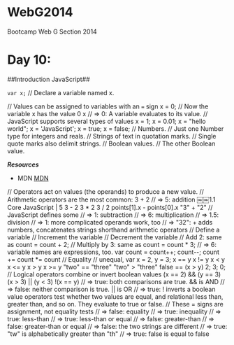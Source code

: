 WebG2014
========

Bootcamp Web G Section 2014


Day 10:
=========================

##Introduction JavaScript##

`var x;` // Declare a variable named x.

// Values can be assigned to variables with an `=` sign
x = 0; // Now the variable x has the value 0
x // => 0: A variable evaluates to its value.
// JavaScript supports several types of values
x = 1;
x = 0.01;
x = "hello world"; x = 'JavaScript'; x = true;
x = false;
// Numbers.
// Just one Number type for integers and reals. // Strings of text in quotation marks.
// Single quote marks also delimit strings.
// Boolean values.
// The other Boolean value.


***Resources***
- MDN [MDN](https://developer.mozilla.org/en-US/docs/Web/JavaScript)

// Operators act on values (the operands) to produce a new value. // Arithmetic operators are the most common:
3 + 2 // => 5: addition
￼￼1.1 Core JavaScript | 5
3 - 2
3 * 2
3 / 2
points[1].x - points[0].x "3" + "2"
// JavaScript defines some
// => 1: subtraction
// => 6: multiplication
// => 1.5: division
// => 1: more complicated operands work, too
// => "32": + adds numbers, concatenates strings
shorthand arithmetic operators // Define a variable
// Increment the variable
// Decrement the variable
// Add 2: same as count = count + 2;
// Multiply by 3: same as count = count * 3; // => 6: variable names are expressions, too.
var count = count++; count--; count += count *= count
// Equality
// unequal,
var x = 2, y = 3; x == y
x != y
x < y
x <= y
x > y
x >= y
"two" == "three" "two" > "three" false == (x > y)
2; 3;
0;
// Logical operators combine or invert boolean values
(x == 2) && (y == 3) (x > 3) || (y < 3) !(x == y)
// => true: both comparisons are true. && is AND // => false: neither comparison is true. || is OR // => true: ! inverts a boolean value
operators test whether two values are equal,
and relational
less than, greater than, and so on. They evaluate to true or false.
// These = signs are assignment, not equality tests // => false: equality
// => true: inequality
// => true: less-than
// => true: less-than or equal
// => false: greater-than
// => false: greater-than or equal
// => false: the two strings are different
// => true: "tw" is alphabetically greater than "th" // => true: false is equal to false